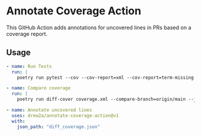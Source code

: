 # Annotate Coverage Action

This GitHub Action adds annotations for uncovered lines in PRs based on a coverage report.

## Usage

```yaml
- name: Run Tests
  run: |
    poetry run pytest --cov --cov-report=xml --cov-report=term-missing

- name: Compare coverage
  run: |
    poetry run diff-cover coverage.xml --compare-branch=origin/main --json-report=diff_coverage.json

- name: Annotate uncovered lines
  uses: drew2a/annotate-coverage-action@v1
  with:
    json_path: "diff_coverage.json"
```